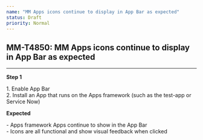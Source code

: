 ```yaml
---
name: "MM Apps icons continue to display in App Bar as expected"
status: Draft
priority: Normal
---
```


## MM-T4850: MM Apps icons continue to display in App Bar as expected

---

**Step 1**

1\. Enable App Bar\
2\. Install an App that runs on the Apps framework (such as the test-app or Service Now)

**Expected**

\- Apps framework Apps continue to show in the App Bar\
\- Icons are all functional and show visual feedback when clicked
